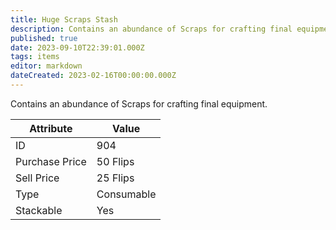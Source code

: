 ```yaml
---
title: Huge Scraps Stash
description: Contains an abundance of Scraps for crafting final equipment.
published: true
date: 2023-09-10T22:39:01.000Z
tags: items
editor: markdown
dateCreated: 2023-02-16T00:00:00.000Z
---
```


Contains an abundance of Scraps for crafting final equipment.

|Attribute|Value|
|-|-|
|ID|904|
|Purchase Price|50 Flips|
|Sell Price|25 Flips|
|Type|Consumable|
|Stackable|Yes|

